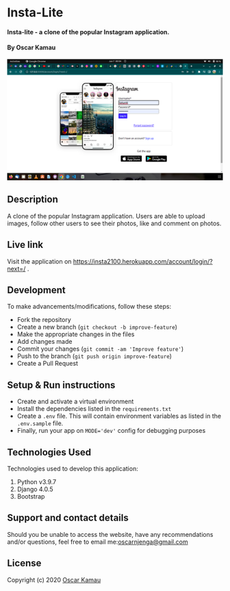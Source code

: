 
# Insta-Lite
#### Insta-lite - a clone of the popular Instagram application.
#### By Oscar Kamau
<img src="/static/images/Screenshot from 2022-06-07 00-04-30.png"
     alt="screenshoot"
     style="width=100%;" />
## Description
A clone of the popular Instagram application. Users are able to upload images, follow other users to see their photos, like and comment on photos.

## Live link
Visit the application on https://insta2100.herokuapp.com/account/login/?next=/ .

## Development
To make advancements/modifications, follow these steps:

- Fork the repository
- Create a new branch (`git checkout -b improve-feature`)
- Make the appropriate changes in the files
- Add changes made
- Commit your changes (`git commit -am 'Improve feature'`)
- Push to the branch (`git push origin improve-feature`)
- Create a Pull Request 

## Setup & Run instructions
- Create and activate a virtual environment
- Install the dependencies listed in the `requirements.txt`
- Create a `.env` file. This will contain environment variables as listed in the `.env.sample` file.
- Finally, run your app on `MODE='dev'` config for debugging purposes

## Technologies Used
Technologies used to develop this application:

1. Python v3.9.7
2. Django 4.0.5
3. Bootstrap


## Support and contact details

Should you be unable to access the website, have any recommendations and/or questions, feel free to email me:[oscarnjenga@gmail.com](mailto:oscarnjenga@gmail.com)

## License

Copyright (c) 2020 [Oscar Kamau](https://github.com/KamauDev-maker)  
